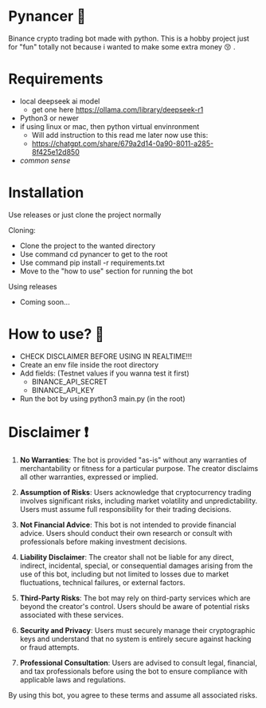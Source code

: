 # Pynancer 💸
Binance crypto trading bot made with python.
This is a hobby project just for "fun" totally not because i wanted to make some extra money 😚 .

# Requirements
- local deepseek ai model
  - get one here https://ollama.com/library/deepseek-r1
- Python3 or newer
- if using linux or mac, then python virtual envinronment
    - Will add instruction to this read me later now use this:
    - https://chatgpt.com/share/679a2d14-0a90-8011-a285-8f425e12d850
- *common sense*

# Installation
Use releases or just clone the project normally

Cloning:
- Clone the project to the wanted directory 
- Use command cd pynancer to get to the root
- Use command pip install -r requirements.txt
- Move to the "how to use" section for running the bot

Using releases
- Coming soon...

# How to use? 🤔
- CHECK DISCLAIMER BEFORE USING IN REALTIME!!!
- Create an env file inside the root directory
- Add fields: (Testnet values if you wanna test it first)
    - BINANCE_API_SECRET
    - BINANCE_API_KEY
- Run the bot by using python3 main.py (in the root)

# Disclaimer :exclamation:

1. **No Warranties**: The bot is provided "as-is" without any warranties of merchantability or fitness for a
particular purpose. The creator disclaims all other warranties, expressed or implied.

2. **Assumption of Risks**: Users acknowledge that cryptocurrency trading involves significant risks, including
market volatility and unpredictability. Users must assume full responsibility for their trading decisions.

3. **Not Financial Advice**: This bot is not intended to provide financial advice. Users should conduct their own
research or consult with professionals before making investment decisions.

4. **Liability Disclaimer**: The creator shall not be liable for any direct, indirect, incidental, special, or
consequential damages arising from the use of this bot, including but not limited to losses due to market
fluctuations, technical failures, or external factors.

5. **Third-Party Risks**: The bot may rely on third-party services which are beyond the creator's control. Users
should be aware of potential risks associated with these services.

6. **Security and Privacy**: Users must securely manage their cryptographic keys and understand that no system is
entirely secure against hacking or fraud attempts.

7. **Professional Consultation**: Users are advised to consult legal, financial, and tax professionals before
using the bot to ensure compliance with applicable laws and regulations.

By using this bot, you agree to these terms and assume all associated risks.

